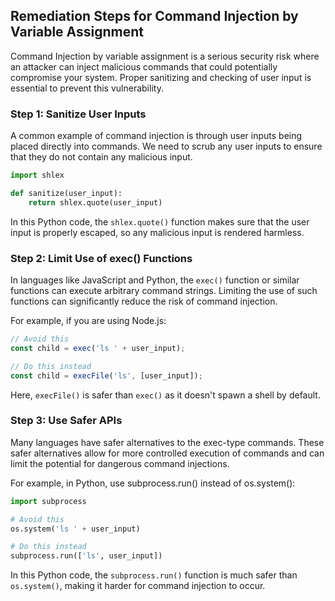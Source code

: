 

## Remediation Steps for Command Injection by Variable Assignment

Command Injection by variable assignment is a serious security risk where an attacker can inject malicious commands that could potentially compromise your system. Proper sanitizing and checking of user input is essential to prevent this vulnerability.

### Step 1: Sanitize User Inputs
A common example of command injection is through user inputs being placed directly into commands. We need to scrub any user inputs to ensure that they do not contain any malicious input. 

```python
import shlex

def sanitize(user_input):
    return shlex.quote(user_input)
```
In this Python code, the `shlex.quote()` function makes sure that the user input is properly escaped, so any malicious input is rendered harmless.

### Step 2: Limit Use of exec() Functions

In languages like JavaScript and Python, the `exec()` function or similar functions can execute arbitrary command strings. Limiting the use of such functions can significantly reduce the risk of command injection.

For example, if you are using Node.js:

```javascript
// Avoid this
const child = exec('ls ' + user_input);

// Do this instead
const child = execFile('ls', [user_input]);
```
Here, `execFile()` is safer than `exec()` as it doesn't spawn a shell by default.

### Step 3: Use Safer APIs

Many languages have safer alternatives to the exec-type commands. These safer alternatives allow for more controlled execution of commands and can limit the potential for dangerous command injections.

For example, in Python, use subprocess.run() instead of os.system():

```python
import subprocess

# Avoid this
os.system('ls ' + user_input)

# Do this instead
subprocess.run(['ls', user_input])
```
In this Python code, the `subprocess.run()` function is much safer than `os.system()`, making it harder for command injection to occur.